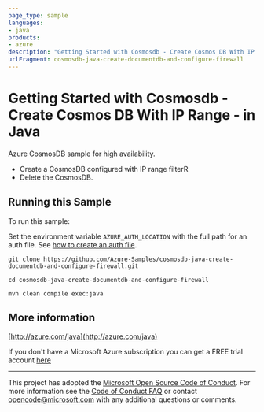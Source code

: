 ```yaml
---
page_type: sample
languages:
- java
products:
- azure
description: "Getting Started with Cosmosdb - Create Cosmos DB With IP Range - in Java"
urlFragment: cosmosdb-java-create-documentdb-and-configure-firewall
---
```


# Getting Started with Cosmosdb - Create Cosmos DB With IP Range - in Java #


  Azure CosmosDB sample for high availability.
   - Create a CosmosDB configured with IP range filterR
   - Delete the CosmosDB.
 

## Running this Sample ##

To run this sample:

Set the environment variable `AZURE_AUTH_LOCATION` with the full path for an auth file. See [how to create an auth file](https://github.com/Azure/azure-libraries-for-java/blob/master/AUTH.md).

    git clone https://github.com/Azure-Samples/cosmosdb-java-create-documentdb-and-configure-firewall.git

    cd cosmosdb-java-create-documentdb-and-configure-firewall

    mvn clean compile exec:java

## More information ##

[http://azure.com/java](http://azure.com/java)

If you don't have a Microsoft Azure subscription you can get a FREE trial account [here](http://go.microsoft.com/fwlink/?LinkId=330212)

---

This project has adopted the [Microsoft Open Source Code of Conduct](https://opensource.microsoft.com/codeofconduct/). For more information see the [Code of Conduct FAQ](https://opensource.microsoft.com/codeofconduct/faq/) or contact [opencode@microsoft.com](mailto:opencode@microsoft.com) with any additional questions or comments.
